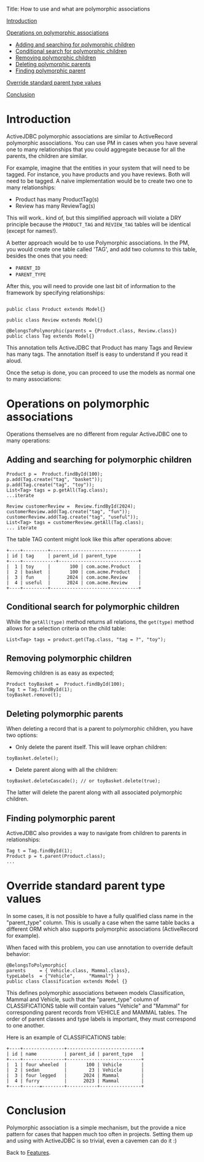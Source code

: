 Title: How to use and what are polymorphic associations

[Introduction](#Introduction)

[Operations on polymorphic associations](#Operations_on_polymorphic_associations)

-   [Adding and searching for polymorphic children](#Adding_and_searching_for_polymorphic_children)
-   [Conditional search for polymorphic children](#Conditional_search_for_polymorphic_children)
-   [Removing polymorphic children](#Removing_polymorphic_children)
-   [Deleting polymorphic parents](#Deleting_polymorphic_parents)
-   [Finding polymorphic parent](#Finding_polymorphic_parent)

[Override standard parent type values](#Override_standard_parent_type_values)

[Conclusion](#Conclusion)

Introduction
============

ActiveJDBC polymorphic associations are similar to ActiveRecord polymorphic associations. You can use PM in cases when you have several one to many relationships that you could aggregate because for all the parents, the children are similar.

For example, imagine that the entities in your system that will need to be tagged. For instance, you have products and you have reviews. Both will need to be tagged. A naive implementation would be to create two one to many relationships:

-   Product has many ProductTag(s)
-   Review has many ReviewTag(s)

This will work.. kind of, but this simplified approach will violate a DRY principle because the `PRODUCT_TAG` and `REVIEW_TAG` tables will be identical (except for names!).

A better approach would be to use Polymorphic associations. In the PM, you would create one table called 'TAG', and add two columns to this table, besides the ones that you need:

-   `PARENT_ID`
-   `PARENT_TYPE`

After this, you will need to provide one last bit of information to the framework by specifying relationships:

~~~~ {.prettyprint}

public class Product extends Model{}

public class Review extends Model{}

@BelongsToPolymorphic(parents = {Product.class, Review.class})
public class Tag extends Model{}
~~~~

This annotation tells ActiveJDBC that Product has many Tags and Review has many tags. The annotation itself is easy to understand if you read it aloud.

Once the setup is done, you can proceed to use the models as normal one to many associations:

Operations on polymorphic associations
======================================

Operations themselves are no different from regular ActiveJDBC one to many operations:

Adding and searching for polymorphic children
---------------------------------------------

~~~~ {.prettyprint}
Product p =  Product.findById(100);
p.add(Tag.create("tag", "basket"));
p.add(Tag.create("tag", "toy"));
List<Tag> tags = p.getAll(Tag.class);
...iterate

Review customerReview =  Review.findById(2024);
customerReview.add(Tag.create("tag", "fun"));
customerReview.add(Tag.create("tag", "useful"));
List<Tag> tags = customerReview.getAll(Tag.class);
... iterate
~~~~

The table TAG content might look like this after operations above:

~~~~ {.prettyprint}
+----+---------+--------------------------------+
| id | tag     | parent_id | parent_type        |
+----+------------+-----------------------------+
|  1 | toy     |       100 | com.acme.Product   | 
|  2 | basket  |       100 | com.acme.Product   | 
|  3 | fun     |      2024 | com.acme.Review    | 
|  4 | useful  |      2024 | com.acme.Review    | 
+----+---------+--------------------------------+
~~~~

Conditional search for polymorphic children
-------------------------------------------

While the `getAll(type)` method returns all relations, the `get(type)` method allows for a selection criteria on the child table:

~~~~ {.prettyprint}
List<Tag> tags = product.get(Tag.class, "tag = ?", "toy");
~~~~

Removing polymorphic children
-----------------------------

Removing children is as easy as expected;

~~~~ {.prettyprint}
Product toyBasket =  Product.findById(100);
Tag t = Tag.findById(1);
toyBasket.remove(t);
~~~~

Deleting polymorphic parents
----------------------------

When deleting a record that is a parent to polymorphic children, you have two options:

-   Only delete the parent itself. This will leave orphan children:

~~~~ {.prettyprint}
toyBasket.delete();
~~~~

-   Delete parent along with all the children:

~~~~ {.prettyprint}
toyBasket.deleteCascade(); // or toyBasket.delete(true);
~~~~

The latter will delete the parent along with all associated polymorphic children.

Finding polymorphic parent
--------------------------

ActiveJDBC also provides a way to navigate from children to parents in relationships:

~~~~ {.prettyprint}
Tag t = Tag.findById(1);
Product p = t.parent(Product.class);
...
~~~~

Override standard parent type values
====================================

In some cases, it is not possible to have a fully qualified class name in the "parent\_type" column. This is usually a case when the same table backs a different ORM which also supports polymorphic associations (ActiveRecord for example).

When faced with this problem, you can use annotation to override default behavior:

~~~~ {.prettyprint}
@BelongsToPolymorphic(
parents     = { Vehicle.class, Mammal.class}, 
typeLabels  = {"Vehicle",     "Mammal"} )
public class Classification extends Model {}
~~~~

This defines polymorphic associations between models Classification, Mammal and Vehicle, such that the "parent\_type" column of CLASSIFICATIONS table will contain values "Vehicle" and "Mammal" for corresponding parent records from VEHICLE and MAMMAL tables. The order of parent classes and type labels is important, they must correspond to one another.

Here is an example of CLASSIFICATIONS table:

~~~~ {.prettyprint}
+----+---------------+---------------------------+
| id | name          | parent_id | parent_type   |
+----+---------------+---------------------------+
|  1 | four wheeled  |       100 | Vehicle       | 
|  2 | sedan         |        23 | Vehicle       | 
|  3 | four legged   |      2024 | Mammal        | 
|  4 | furry         |      2023 | Mammal        | 
+----+------=--------+-----------+---------------+
~~~~

Conclusion
==========

Polymorphic association is a simple mechanism, but the provide a nice pattern for cases that happen much too often in projects. Setting them up and using with ActiveJDBC is so trivial, even a cavemen can do it :)

Back to [Features](Features).
